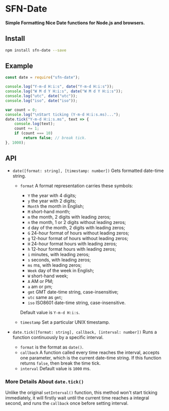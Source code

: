 # SFN-Date

**Simple Formatting Nice Date functions for Node.js and browsers.**

## Install

```sh
npm install sfn-date --save
```

## Example

```javascript
const date = require("sfn-date");

console.log("Y-m-d H:i:s", date("Y-m-d H:i:s"));
console.log("W M d Y H:i:s", date("W M d Y H:i:s"));
console.log("utc", date("utc"));
console.log("iso", date("iso"));

var count = 0;
console.log("\nStart ticking (Y-m-d H:i:s.ms)...");
date.tick("Y-m-d H:i:s.ms", text => {
    console.log(text);
    count += 1;
    if (count === 10)
        return false; // break tick.
}, 1000);
```

## API

- `date([format: string], [timestamp: number])` Gets formatted date-time 
    string.
    - `format` A format representation carries these symbols:
        - `Y` the year with 4 digits;
        - `y` the year with 2 digits;
        - `Month` the month in English;
        - `M` short-hand month;
        - `m` the month, 2 digits with leading zeros;
        - `n` the month, 1 or 2 digits without leading zeros;
        - `d` day of the month, 2 digits with leading zeros;
        - `G` 24-hour format of hours without leading zeros;
        - `g` 12-hour format of hours without leading zeros;
        - `H` 24-hour format hours with leading zeros;
        - `h` 12-hour format hours with leading zeros;
        - `i` minutes, with leading zeros;
        - `s` seconds, with leading zeros;
        - `ms` ms, with leading zeros;
        - `Week` day of the week in English;
        - `W` short-hand week;
        - `A` AM or PM;
        - `a` am or pm;
        - `gmt` GMT date-time string, case-insensitive;
        - `utc` same as `gmt`;
        - `iso` ISO8601 date-time string, case-insensitive.

        Default value is `Y-m-d H:i:s`.

    - `timestamp` Set a particular UNIX timestamp.

- `date.tick([format: string], callback, [interval: number])` Runs a function 
    continuously by a specific interval.
    - `format` is the format as `date()`.
    - `callback` A function called every time reaches the interval, accepts 
        one parameter, which is the current date-time string. If this function
        returns `false`, then break the time tick. 
    - `interval` Default value is `1000` ms.

### More Details About `date.tick()`

Unlike the original `setInterval()` function, this method won't start ticking 
immediately, it will firstly wait until the current time reaches a integral 
second, and runs the `callback` once before setting interval.